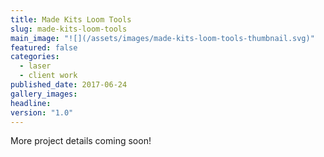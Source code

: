 ```yaml
---
title: Made Kits Loom Tools
slug: made-kits-loom-tools
main_image: "![](/assets/images/made-kits-loom-tools-thumbnail.svg)"
featured: false
categories:
  - laser
  - client work
published_date: 2017-06-24
gallery_images: 
headline: 
version: "1.0"
---
```


More project details coming soon!
